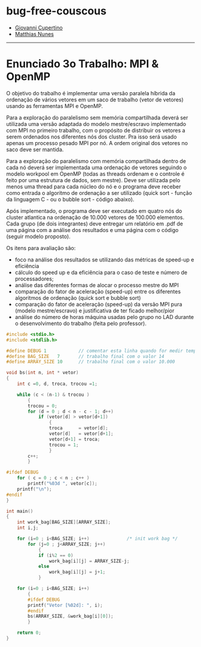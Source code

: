 # bug-free-couscous

* [Giovanni Cupertino](http://www.github.com/GiovanniCuper)
* [Matthias Nunes](http://www.github.com/execb5)

---

# Enunciado 3o Trabalho: MPI & OpenMP

O objetivo do trabalho é implementar uma versão paralela híbrida da ordenação de
vários vetores em um saco de trabalho (vetor de vetores) usando as ferramentas
MPI e OpenMP.

Para a exploração do paralelismo sem memória compartilhada deverá ser utilizada
uma versão adaptada do modelo mestre/escravo implementado com MPI no primeiro
trabalho, com o propósito de distribuir os vetores a serem ordenados nos
diferentes nós dos cluster. Pra isso será usado apenas um processo pesado MPI
por nó. A ordem original dos vetores no saco deve ser mantida.

Para a exploração do paralelismo com memória compartilhada dentro de cada nó
deverá ser implementada uma ordenação de vetores seguindo o modelo workpool em
OpenMP (todas as threads ordenam e o controle é feito por uma estrutura de
dados, sem mestre).  Deve ser utilizada pelo menos uma thread para cada núcleo
do nó e o programa deve receber como entrada o algoritmo de ordenação a ser
utilizado (quick sort - função da linguagem C - ou o bubble sort - código
abaixo).

Após implementado, o programa deve ser executado em quatro nós do cluster
atlantica na ordenação de 10.000 vetores de 100.000 elementos. Cada grupo (de
dois integrantes) deve entregar um relatório em .pdf de uma página com a análise
dos resultados e uma página com o código (seguir modelo proposto).

Os itens para avaliação são:

- foco na análise dos resultados se utilizando das métricas de speed-up e
  eficiência
- cálculo do speed up e da eficiência para o caso de teste e número de
  processadores;
- análise das diferentes formas de alocar o processo mestre do MPI
- comparação do fator de aceleração (speed-up) entre os diferentes algoritmos de
  ordenação (quick sort e bubble sort)
- comparação do fator de aceleração (speed-up) da versão MPI pura (modelo
  mestre/escravo) e justificativa de ter ficado melhor/pior
- análise do número de horas máquina usadas pelo grupo no LAD durante o
  desenvolvimento do trabalho (feita pelo professor).

```c
#include <stdio.h>
#include <stdlib.h>

#define DEBUG 1            // comentar esta linha quando for medir tempo
#define BAG_SIZE   7       // trabalho final com o valor 14
#define ARRAY_SIZE 10      // trabalho final com o valor 10.000

void bs(int n, int * vetor)
{
    int c =0, d, troca, trocou =1;

    while (c < (n-1) & trocou )
        {
        trocou = 0;
        for (d = 0 ; d < n - c - 1; d++)
            if (vetor[d] > vetor[d+1])
                {
                troca      = vetor[d];
                vetor[d]   = vetor[d+1];
                vetor[d+1] = troca;
                trocou = 1;
                }
        c++;
        }

#ifdef DEBUG
    for ( c = 0 ; c < n ; c++ )
        printf("%03d ", vetor[c]);
    printf("\n");
#endif
}

int main()
{
    int work_bag[BAG_SIZE][ARRAY_SIZE];
    int i,j;

    for (i=0 ; i<BAG_SIZE; i++)              /* init work bag */
        for (j=0 ; j<ARRAY_SIZE; j++)
            {
            if (i%2 == 0)
                work_bag[i][j] = ARRAY_SIZE-j;
            else
                work_bag[i][j] = j+1;
            }

    for (i=0 ; i<BAG_SIZE; i++)
        {
        #ifdef DEBUG
        printf("Vetor [%02d]: ", i);
        #endif
        bs(ARRAY_SIZE, &work_bag[i][0]);
        }

    return 0;
}
```
